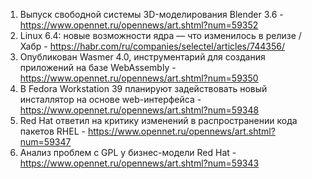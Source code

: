 1. Выпуск свободной системы 3D-моделирования Blender 3.6 - https://www.opennet.ru/opennews/art.shtml?num=59352
1. Linux 6.4: новые возможности ядра — что изменилось в релизе / Хабр - https://habr.com/ru/companies/selectel/articles/744356/
1. Опубликован Wasmer 4.0, инструментарий для создания приложений на базе WebAssembly - https://www.opennet.ru/opennews/art.shtml?num=59350
1. В Fedora Workstation 39 планируют задействовать новый инсталлятор на основе web-интерфейса - https://www.opennet.ru/opennews/art.shtml?num=59348
1. Red Hat ответил на критику изменений в распространении кода пакетов RHEL - https://www.opennet.ru/opennews/art.shtml?num=59347
1. Анализ проблем с GPL у бизнес-модели Red Hat - https://www.opennet.ru/opennews/art.shtml?num=59343
